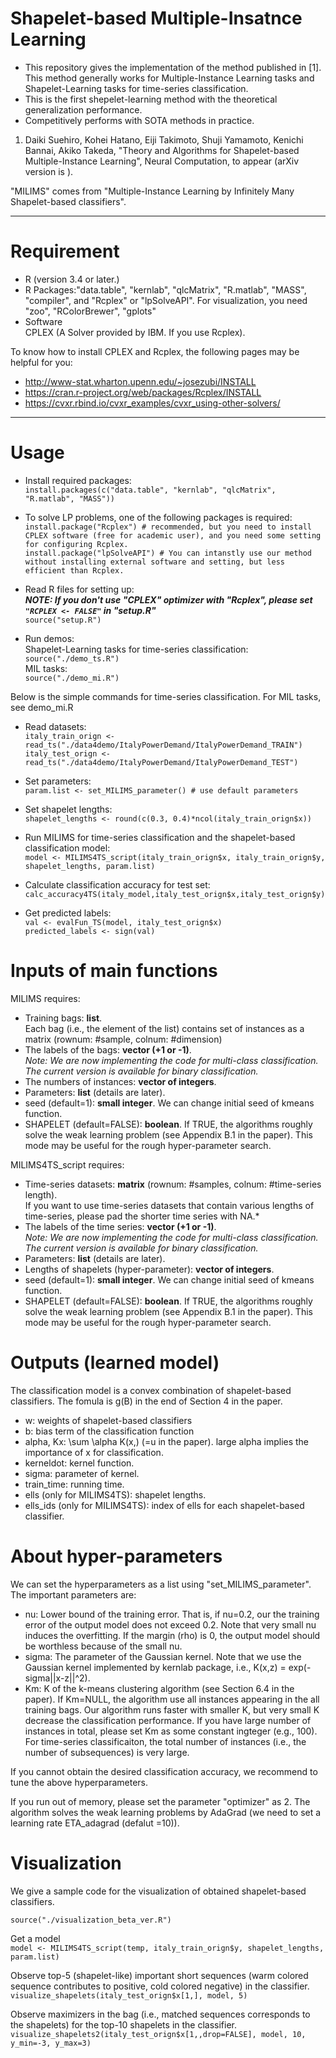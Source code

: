 # Shapelet-based Multiple-Insatnce Learning  
* This repository gives the implementation of the method published in [1]. This method generally works for Multiple-Instance Learning tasks and Shapelet-Learning tasks for time-series classification.
* This is the first shepelet-learning method with the theoretical generalization performance.
* Competitively performs with SOTA methods in practice.

1. Daiki Suehiro, Kohei Hatano, Eiji Takimoto, Shuji Yamamoto, Kenichi Bannai, Akiko Takeda, "Theory and Algorithms for Shapelet-based Multiple-Instance Learning", Neural Computation, to appear (arXiv version is ).

"MILIMS" comes from "Multiple-Instance Learning by Infinitely Many Shapelet-based classifiers".

---

# Requirement
* R (version 3.4 or later.)
* R Packages:"data.table", "kernlab", "qlcMatrix", "R.matlab", "MASS", "compiler", and "Rcplex" or "lpSolveAPI". For visualization, you need "zoo", "RColorBrewer", "gplots"  
* Software  
CPLEX (A Solver provided by IBM. If you use Rcplex).  

To know how to install CPLEX and Rcplex, the following pages may be helpful for you:
* http://www-stat.wharton.upenn.edu/~josezubi/INSTALL
* https://cran.r-project.org/web/packages/Rcplex/INSTALL
* https://cvxr.rbind.io/cvxr_examples/cvxr_using-other-solvers/

---

# Usage

* Install required packages:  
`install.packages(c("data.table", "kernlab", "qlcMatrix", "R.matlab", "MASS"))`
* To solve LP problems,  one of the following packages is required:  
`install.package("Rcplex") # recommended, but you need to install CPLEX software (free for academic user), and you need some setting for configuring Rcplex.`  
`install.package("lpSolveAPI") # You can intanstly use our method without installing external software and setting, but less efficient than Rcplex.`  

* Read R files for setting up:  
***NOTE: If you don't use "CPLEX" optimizer with "Rcplex", please set `"RCPLEX <- FALSE"` in "setup.R"***  
`source("setup.R")`

* Run demos:  
Shapelet-Learning tasks for time-series classification:  
`source("./demo_ts.R")`  
MIL tasks:  
`source("./demo_mi.R")`  
  
Below is the simple commands for time-series classification. For MIL tasks, see demo_mi.R

* Read datasets:  
`italy_train_orign <- read_ts("./data4demo/ItalyPowerDemand/ItalyPowerDemand_TRAIN")`  
`italy_test_orign <- read_ts("./data4demo/ItalyPowerDemand/ItalyPowerDemand_TEST")`  

* Set parameters:  
`param.list <- set_MILIMS_parameter() # use default parameters`  

* Set shapelet lengths:  
`shapelet_lengths <- round(c(0.3, 0.4)*ncol(italy_train_orign$x))`  

* Run MILIMS for time-series classification and the shapelet-based classification model:  
`model <- MILIMS4TS_script(italy_train_orign$x, italy_train_orign$y, shapelet_lengths, param.list)`  

* Calculate classification accuracy for test set:  
`calc_accuracy4TS(italy_model,italy_test_orign$x,italy_test_orign$y)`  

* Get predicted labels:  
`val <- evalFun_TS(model, italy_test_orign$x)`  
`predicted_labels <- sign(val)`  


# Inputs of main functions
MILIMS requires:  
* Training bags: **list**.  
Each bag (i.e., the element of the list) contains set of instances as a matrix (rownum: #sample, colnum: #dimension)
* The labels of the bags: **vector (+1 or -1)**.  
*Note: We are now implementing the code for multi-class classification. The current version is available for binary classification.*  
* The numbers of instances: **vector of integers**.   
* Parameters: **list** (details are later).  
* seed (default=1): **small integer**. We can change initial seed of kmeans function.  
* SHAPELET (default=FALSE): **boolean**. If TRUE, the algorithms roughly solve the weak learning problem (see Appendix B.1 in the paper). This mode may be useful for the rough hyper-parameter search.  

MILIMS4TS_script requires:  
* Time-series datasets: **matrix** (rownum: #samples, colnum: #time-series length).  
If you want to use time-series datasets that contain various lengths of time-series, 
please pad the shorter time series with NA.*  
* The labels of the time series: **vector (+1 or -1)**.  
*Note: We are now implementing the code for multi-class classification. The current version is available for binary classification.*  
* Parameters: **list** (details are later).  
* Lengths of shapelets (hyper-parameter): **vector of integers**.  
* seed (default=1): **small integer**. We can change initial seed of kmeans function.  
* SHAPELET (default=FALSE): **boolean**. If TRUE, the algorithms roughly solve the weak learning problem (see Appendix B.1 in the paper). This mode may be useful for the rough hyper-parameter search.  


# Outputs (learned model)
The classification model is a convex combination of shapelet-based classifiers. The fomula is g(B) in the end of Section 4 in the paper.  
* w: weights of shapelet-based classifiers  
* b: bias term of the classification function  
* alpha, Kx: \sum \alpha K(x,) (=u in the paper). large alpha implies the importance of x for classification.  
* kerneldot: kernel function.  
* sigma: parameter of kernel.  
* train_time: running time.  
* ells (only for MILIMS4TS): shapelet lengths.  
* ells_ids (only for MILIMS4TS): index of ells for each shapelet-based classifier.  

# About hyper-parameters
We can set the hyperparameters as a list using "set_MILIMS_parameter".  
The important parameters are:
* nu: Lower bound of the training error. That is, if nu=0.2, our the training error of the output model does not exceed 0.2. Note that very small nu induces the overfitting. If the margin (rho) is 0, the output model should be worthless because of the small nu.
* sigma: The parameter of the Gaussian kernel. Note that we use the Gaussian kernel implemented by kernlab package, i.e., K(x,z) = exp(-sigma||x-z||^2).
* Km: K of the k-means clustering algorithm (see Section 6.4 in the paper). If Km=NULL, the algorithm use all instances appearing in the all training bags. Our algorithm runs faster with smaller K, but very small K decrease the classification performance. If you have large number of instances in total, please set Km as some constant ingteger (e.g., 100). For time-series classificaiton, the total number of instances (i.e., the number of subsequences) is very large.  

If you cannot obtain the desired classification accuracy, we recommend to tune the above hyperparameters.  
  
If you run out of memory, please set the parameter "optimizer" as 2. The algorithm solves the weak learning problems by AdaGrad (we need to set a learning rate ETA_adagrad (defalut =10)).  

# Visualization
We give a sample code for the visualization of obtained shapelet-based classifiers.  

`source("./visualization_beta_ver.R")`

Get a model  
`model <- MILIMS4TS_script(temp, italy_train_orign$y, shapelet_lengths, param.list)`  

Observe top-5 (shapelet-like) important short sequences (warm colored sequence contributes to positive, cold colored negative) in the classifier.  
`visualize_shapelets(italy_test_orign$x[1,], model, 5)`  

Observe maximizers in the bag (i.e., matched sequences corresponds to the shapelets)
for the top-10 shapelets in the classifier.  
`visualize_shapelets2(italy_test_orign$x[1,,drop=FALSE], model, 10, y_min=-3, y_max=3)`


# 